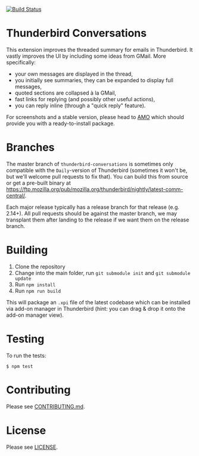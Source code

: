[![Build Status](https://travis-ci.com/protz/thunderbird-conversations.svg?branch=master)](https://travis-ci.com/protz/thunderbird-conversations)

Thunderbird Conversations
=========================

This extension improves the threaded summary for emails in Thunderbird. It
vastly improves the UI by including some ideas from GMail. More specifically:

* your own messages are displayed in the thread,
* you initially see summaries, they can be expanded to display full messages,
* quoted sections are collapsed à la GMail,
* fast links for replying (and possibly other useful actions),
* you can reply inline (through a "quick reply" feature).

For screenshots and a stable version, please head to
[AMO](https://addons.thunderbird.net/thunderbird/addon/gmail-conversation-view/) which should
provide you with a ready-to-install package.

Branches
========

The master branch of `thunderbird-conversations` is sometimes only compatible with the `Daily`-version of Thunderbird (sometimes it won't be, but we'll welcome pull requests to fix that). You can build this from source or get a pre-built binary at https://ftp.mozilla.org/pub/mozilla.org/thunderbird/nightly/latest-comm-central/.

Each major release typically has a release branch for that release (e.g. 2.14+). All pull requests should be against the master branch, we may transplant them after landing to the release if we want them on the release branch.

Building
========

1. Clone the repository
2. Change into the main folder, run `git submodule init` and `git submodule update`
3. Run `npm install`
4. Run `npm run build`

This will package an `.xpi` file of the latest codebase which can be installed via add-on manager in Thunderbird (hint: you can drag & drop it onto the add-on manager view).

Testing
=======

To run the tests:

```
$ npm test
```

Contributing
============

Please see [CONTRIBUTING.md](CONTRIBUTING.md).

License
=======

Please see [LICENSE](LICENSE).
